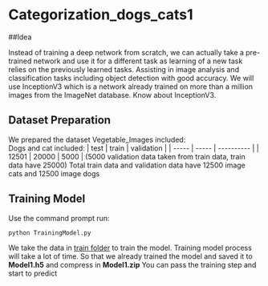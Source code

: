 # Categorization_dogs_cats1

##Idea

Instead of training a deep network from scratch, we can actually take a pre-trained network and use it for a different task as learning of a new task relies on the previously learned tasks.
Assisting in image analysis and classification tasks including object detection with good accuracy.
We will use InceptionV3 which is a network already trained on more than a million images from the ImageNet database. Know about InceptionV3.


## Dataset Preparation
 We prepared the dataset Vegetable_Images included: <br />
  Dogs and cat included:
| test  | train | validation |
| ----- | ----- | ---------- |
| 12501  | 20000 | 5000 |
(5000 validation data taken from train data, train data have 25000)
Total train data and validation data have 12500 image cats and 12500 image dogs
## Training Model
Use the command prompt run:
```
python TrainingModel.py
```
We take the data in [train folder](https://github.com/kinn10/Categorization_dogs_cats1/tree/main/Phanloaichomeo/dogs-vs-cats/dtrain) to train the model.
Training model process will take a lot of time. So that we already trained the model and saved it to **Model1.h5** and compress in **Model1.zip** You can pass the training step and start to predict











